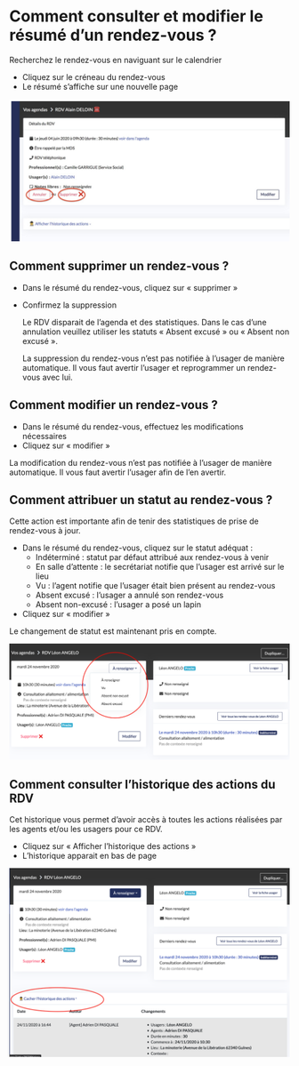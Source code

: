 # Comment consulter et modifier le résumé d’un rendez-vous ?

Recherchez le rendez-vous en naviguant sur le calendrier

* Cliquez sur le créneau du rendez-vous
* Le résumé s’affiche sur une nouvelle page

![](../../../.gitbook/assets/screenshot_2020-11-24_at_16.51.06.png)

## Comment supprimer un rendez-vous ?

* Dans le résumé du rendez-vous, cliquez sur « supprimer »
* Confirmez la suppression

  Le RDV disparait de l’agenda et des statistiques. Dans le cas d’une annulation veuillez utiliser les statuts « Absent excusé » ou « Absent non excusé ».

  La suppression du rendez-vous n’est pas notifiée à l’usager de manière automatique. Il vous faut avertir l’usager et reprogrammer un rendez-vous avec lui.

## Comment modifier un rendez-vous ?

* Dans le résumé du rendez-vous, effectuez les modifications nécessaires
* Cliquez sur « modifier »

La modification du rendez-vous n’est pas notifiée à l’usager de manière automatique. Il vous faut avertir l’usager afin de l’en avertir.

## Comment attribuer un statut au rendez-vous ?

Cette action est importante afin de tenir des statistiques de prise de rendez-vous à jour.

* Dans le résumé du rendez-vous, cliquez sur le statut adéquat :
  * Indéterminé : statut par défaut attribué aux rendez-vous à venir
  * En salle d’attente : le secrétariat notifie que l’usager est arrivé sur le lieu
  * Vu : l’agent notifie que l’usager était bien présent au rendez-vous
  * Absent excusé : l’usager a annulé son rendez-vous
  * Absent non-excusé : l’usager a posé un lapin
* Cliquez sur « modifier »

Le changement de statut est maintenant pris en compte.

![](../../../.gitbook/assets/screenshot_2020-11-24_at_16.51.45.png)

## Comment consulter l’historique des actions du RDV

Cet historique vous permet d’avoir accès à toutes les actions réalisées par les agents et/ou les usagers pour ce RDV.

* Cliquez sur « Afficher l’historique des actions »
* L’historique apparait en bas de page

![](../../../.gitbook/assets/screenshot_2020-11-24_at_16.52.31.png)

## 

